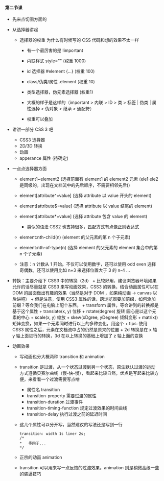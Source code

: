 #### 第二节课

+	先来点切图方面的

+	从选择器讲起
	+	选择器的权重 为什么有时候写的 CSS 代码和想的效果不太一样
		+	有一个最厉害的是 !important 
		+	内联样式 style="" (权重 1000)
		+ 	id 选择器 #element {...} (权重 100)
		+  	class/伪类/属性 .element (权重 10)
		+	类型选择器，伪元素选择器 (权重1)

		+	大概的样子是这样的（important > 内联 > ID > 类 > 标签 | 伪类 | 属性选择 > 伪对象 > 继承 > 通配符）
		+ 	权重可以叠加

+	讲讲一部分 CSS 3 吧
	+	CSS3 选择器
	+ 	2D/3D 转换
	+  	动画
	+   apperance 属性 (待确定)

+	一点点选择器方面
	+	element1~element2 (选择前面有 element1 的 element2 元素 (ele1 ele2 是同级的，出现在文档流中的先后顺序，不需要相邻先后))
	
	+ 	element[attribute\^=value] \(选择 attribute 以 value 开头的 element)
	+  	element[attribute\$=value] \(选择 attribute 以 value 结尾的 element)
	+   element[attribute\*=value] \(选择 attribute 包含 value 的 element)
		+	类似的语法 CSS2 也支持很多，匹配方式有点像正则表达式
		
	+	element:nth-child(n) (element 的父元素的第 n 个子元素)
	+ 	element:nth-of-type(n) (选择 element 的父元素的 element 集合中的第 n 个子元素)
	+  	注意：n 计数从 1 开始。不仅可以使用数字，还可以使用 odd even 选择奇偶数。还可以使用比如 n+3 来选择位置大于 3 的 n-4 ...

+	 转换：主要介绍下 CSS3 中的转换（2d）
	+	比较好用，建议浏览器环境如果允许的话尽量就拿 CSS3 来写动画效果，CSS3 的转换，结合动画属性可以在 DOM 的层面做出有趣的效果（当然是对于 DOM ，如果纯动画 -> canvas 以后讲吧）
	+ 	但是注意，使用 CSS3 属性的话，跨浏览器要加前缀，如何添加前缀？等会我们在电脑上配个东西。
	+ 	transform 属性，等会讲到的转换都是基于这个属性
	+  	translate(x, y) 位移
	+ 	rotate(degree) 旋转 圆心是以这个元素的中心
	+  	scale(x, y) 缩放
	+   skew(xDgree, yDegree) 倾斜变形
	+   matrix() 矩阵变换，如果一个元素同时进行以上的多种变化，用这个
	+  	tips: 使用 CSS3 属性之后，元素在文档流中占的仍然是原来的位置
	+   2d 转换是在 x 轴 y 轴上面进行的转换，3d 在以上转换的基础上增加了 z 轴上面的变换

+	动画效果
	+	写动画也分大概两种 transition 和 animation 
	+ 	transition 是过渡，从一个状态过渡到另一个状态，原生默认过渡的运动方式遵循贝赛尔曲线（慢-快-慢），看起来比较自然，优点是写起来比较方便，来看看一个过渡需要写点啥
		+	属性名 transition
		+ 	transition-property 需要过渡的属性
		+  	transition-duration 过渡事件
		+   transition-timing-function 规定过渡效果的时间曲线
		+   transition-delay 执行过渡之前的延迟时间
	+	这几个属性可以分开写，当然建议的写法还是写到一行
		
			transition: width 1s liner 2s; 
			/*
			*	等同于...
			*/
	
	+	正宗的动画 animation 
	+ 	transition 可以用来写一点反馈的过渡效果，animation 则是稍微高级一些的装逼技巧			
	